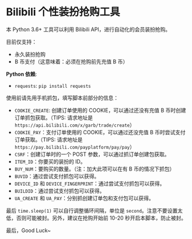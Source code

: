 # Bilibili 个性装扮抢购工具

本 Python 3.6+ 工具可以利用 Bilibili API，进行自动化的会员装扮抢购。

目前仅支持：

* 永久装扮抢购
* B 币支付（这意味着：必须在抢购前先充值 B 币）

**Python 依赖**:
* `requests`: `pip install requests`

使用前请先用手机抓包，填写脚本前部分的信息：

* `COOKIE_CREATE`: 创建订单使用的 COOKIE，可以通过还没有充值 B 币时创建订单抓包获取。（TIPS: 请求地址是 `https://api.bilibili.com/x/garb/trade/create`）
* `COOKIE_PAY`：支付订单使用的 COOKIE，可以通过还没充值 B 币时尝试支付订单获取。（TIPS: 请求地址是 `https://pay.bilibili.com/payplatform/pay/pay`）
* `CSRF`：创建订单时的一个 POST 参数，可以通过抓订单创建包获取。
* `ITEM_ID`：你要买的装扮的 ID。
* `BUY_NUM`：要购买的数量。（注：加大此项可以在有 B 币的情况下抓包）
* `BUVID`：通过尝试支付抓包可以获得。
* `DEVICE_ID` 和 `DEVICE_FINGERPRINT`：通过尝试支付抓包可以获得。
* `BUILDID`：通过尝试支付抓包可以获得。
* `UA_CREATE` 和 `UA_PAY`：分别抓创建订单包和支付包可以获得。

最后 `time.sleep(1)` 可以自行调整循环间隔，单位是 `second`。注意不要设置太低，否则可能被封。另外，建议在抢购开始前 10-20 秒开启本脚本，防止被封。

最后，Good Luck~
